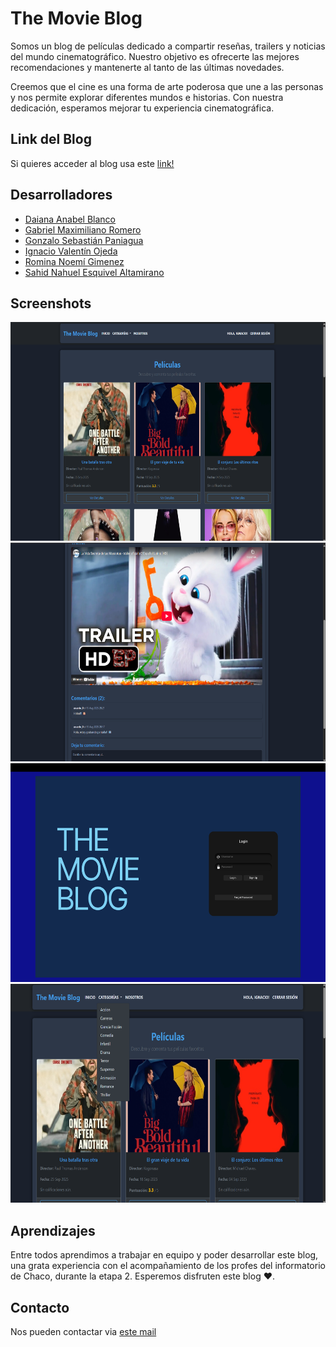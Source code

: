# The Movie Blog
Somos un blog de películas dedicado a compartir reseñas, trailers y noticias del mundo cinematográfico. Nuestro objetivo es ofrecerte las mejores recomendaciones y mantenerte al tanto de las últimas novedades.

Creemos que el cine es una forma de arte poderosa que une a las personas y nos permite explorar diferentes mundos e historias. Con nuestra dedicación, esperamos mejorar tu experiencia cinematográfica.

## Link del Blog

Si quieres acceder al blog usa este [link!](https://helloigna.pythonanywhere.com/)

## Desarrolladores
- [Daiana Anabel Blanco](https://github.com/DaiianaB)
- [Gabriel Maximiliano Romero](https://github.com/Gabymax7)
- [Gonzalo Sebastián Paniagua](https://github.com/Gabymax7)
- [Ignacio Valentín Ojeda](https://github.com/Helloigna20)
- [Romina Noemí Gimenez](https://github.com/Roming333)
- [Sahid Nahuel Esquivel Altamirano](https://github.com/Sahid-cyber)

## Screenshots
<img src="static/img/inicio.png" alt="The movie blog-inicio" width="600" height="350"/>
<img src="static/img/comentarios.png" alt="The movie blog-inicio" width="600" height="350"/>
<img src="static/img/pantalla inicio.png" alt="The movie blog-inicio" width="600" height="350"/>
<img src="static/img/categorias.png" alt="The movie blog-inicio" width="600" height="350"/>

## Aprendizajes

Entre todos aprendimos a trabajar en equipo y poder desarrollar este blog, una grata experiencia con el acompañamiento de los profes del informatorio de Chaco, durante la etapa 2.
Esperemos disfruten este blog ❤️.


## Contacto

Nos pueden contactar via [este mail](gonzapani045@gmail.com)